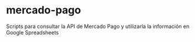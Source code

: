 # mercado-pago
Scripts para consultar la API de Mercado Pago y utilizarla la información en Google Spreadsheets
